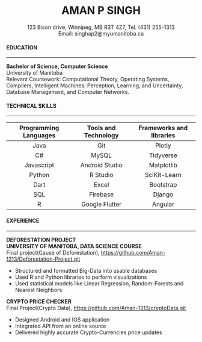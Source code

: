 <h1 align = "center">AMAN P SINGH </h1>
<p align = "center"> 123 Bison drive, Winnipeg, MB R3T 4Z7, Tel. (431) 255-1313<br> Email: singhap2@myumanitoba.ca</p>

####  EDUCATION 

---
<b>Bachelor of Science, Computer Science</b>  
University of Manitoba   
Relevant Coursework: Computational Theory, Operating Systems, Compilers, Intelligent Machines: Perception, Learning, and Uncertainty, Database Management, and Computer Networks.

####  TECHNICAL SKILLS

---

| Programming Languages        | Tools and Technology           | Frameworks and libraries  |
| :-------------: |:-------------:| :-----:|
| Java     | Git | Plotly |
| C#      | MySQL      |   Tidyverse |
| Javascript | Android Studio      |    Matplotlib |
| Python | R Studio      |    SciKit-Learn |
| Dart |    Excel   |    Bootstrap |
| SQL | Firebase      |   Django  |
| R | Google Flutter      |  Angular   |

####  EXPERIENCE

---

<b>DEFORESTATION PROJECT  
UNIVERSITY OF MANITOBA, DATA SCIENCE COURSE</b>  
Final project(Cause of Deforestation), https://github.com/Aman-1313/Deforestation-Project.git

- Structured and formatted Big-Data into usable databases   
- Used R and Python libraries to perform visualizations  
- Used statistical models like Linear Regression, Random-Forests and Nearest Neighbors 

<b>CRYPTO PRICE CHECKER</b>  
Final Project(Crypto Data), <a>https://github.com/Aman-1313/cryptoData.git</a>   

- Designed Android and IOS application  
- Integrated API from an online source   
- Delivered highly accurate Crypto-Currencies price updates 
